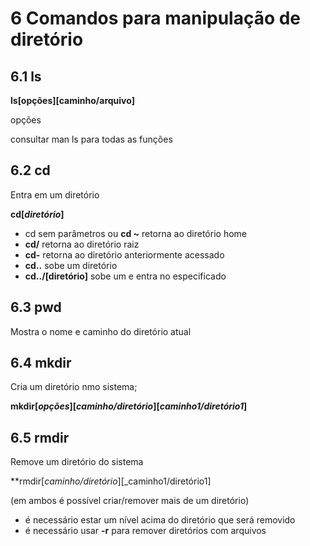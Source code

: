 # 6 Comandos para manipulação de diretório

## 6.1 ls

**ls[opções][caminho/arquivo]** 

opções

consultar man ls para todas as funções

## 6.2 cd

Entra em um diretório

**cd[_diretório_]**

* cd sem parâmetros ou **cd ~** retorna ao diretório home
* **cd/** retorna ao diretório raiz
* **cd-** retorna ao diretório anteriormente acessado
* **cd..** sobe um diretório
* **cd../[diretório]** sobe um e entra no especificado

## 6.3 pwd 

Mostra o nome e caminho do diretório atual 

## 6.4 mkdir

Cria um diretório nmo sistema; 

**mkdir[_opções_][_caminho/diretório_][_caminho1/diretório1_]**

## 6.5 rmdir

Remove um diretório do sistema 

**rmdir[_caminho/diretório_][_caminho1/diretório1]

(em ambos é possível criar/remover mais de um diretório) 

* é necessário estar um nível acima do diretório que será removido
* é necessário usar **-r** para remover diretórios com arquivos


